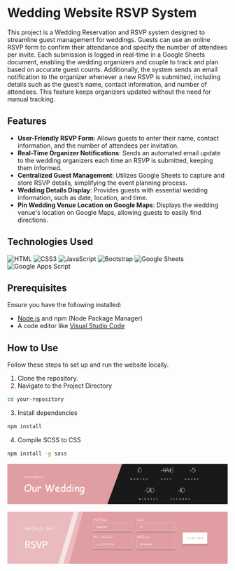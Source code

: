 # Wedding Website RSVP System

This project is a Wedding Reservation and RSVP system designed to streamline guest management for weddings. Guests can use an online RSVP form to confirm their attendance and specify the number of attendees per invite. Each submission is logged in real-time in a Google Sheets document, enabling the wedding organizers and couple to track and plan based on accurate guest counts.
Additionally, the system sends an email notification to the organizer whenever a new RSVP is submitted, including details such as the guest’s name, contact information, and number of attendees. This feature keeps organizers updated without the need for manual tracking.

## Features
- **User-Friendly RSVP Form**: Allows guests to enter their name, contact information, and the number of attendees per invitation.
- **Real-Time Organizer Notifications**: Sends an automated email update to the wedding organizers each time an RSVP is submitted, keeping them informed.
- **Centralized Guest Management**: Utilizes Google Sheets to capture and store RSVP details, simplifying the event planning process.
- **Wedding Details Display**: Provides guests with essential wedding information, such as date, location, and time.
- **Pin Wedding Venue Location on Google Maps**: Displays the wedding venue's location on Google Maps, allowing guests to easily find directions.

##  Technologies Used
![HTML](https://img.shields.io/badge/HTML5-E34F26?style=flat&logo=html5&logoColor=white)
![CSS3](https://img.shields.io/badge/CSS3-1572B6?style=flat&logo=css3&logoColor=white)
![JavaScript](https://img.shields.io/badge/JavaScript-F7DF1E?style=flat&logo=javascript&logoColor=black)
![Bootstrap](https://img.shields.io/badge/Bootstrap-563D7C?style=flat&logo=bootstrap&logoColor=white)
![Google Sheets](https://img.shields.io/badge/Google%20Sheets-34A853?style=flat&logo=googlesheets&logoColor=white)
![Google Apps Script](https://img.shields.io/badge/Google%20Apps%20Script-4285F4?style=flat&logo=google%20sheets&logoColor=white)

## Prerequisites
Ensure you have the following installed:
- [Node.js](https://nodejs.org/) and npm (Node Package Manager)
- A code editor like [Visual Studio Code](https://code.visualstudio.com/)

## How to Use
Follow these steps to set up and run the website locally.

1. Clone the repository.
2. Navigate to the Project Directory
```bash
cd your-repository
```
3. Install dependencies
```bash
npm install
```
4. Compile SCSS to CSS
```bash
npm install -g sass
```

![ScreenShot](https://github.com/GloryMabunda/WeddingWebsite/blob/master/images/Capture1.PNG?raw=true)

![ScreenShot](https://github.com/GloryMabunda/WeddingWebsite/blob/master/images/Capture2.PNG?raw=true)
